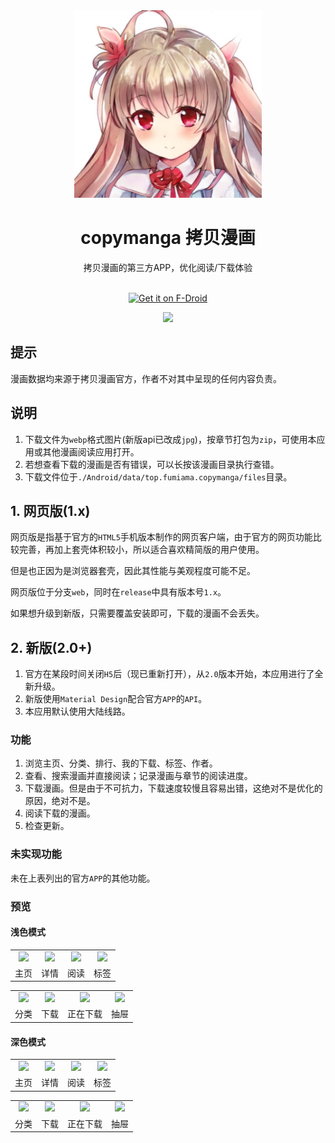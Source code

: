 <div align="center">
  <img src=".github/komako.jpg" width = "300" height = "300" alt="Komako"><br>
  <h1>copymanga 拷贝漫画</h1>
  拷贝漫画的第三方APP，优化阅读/下载体验<br><br>

  [<img src="https://fdroid.gitlab.io/artwork/badge/get-it-on.png"
    alt="Get it on F-Droid"
    height="80">](https://f-droid.org/packages/top.fumiama.copymanga)

</div>

<div align=center> <a href="#"> <img src="http://cmoe.azurewebsites.net/cmoe?name=copymanga&theme=gb" /> </a> </div>

## 提示
漫画数据均来源于拷贝漫画官方，作者不对其中呈现的任何内容负责。

## 说明
1. 下载文件为`webp`格式图片(新版api已改成`jpg`)，按章节打包为`zip`，可使用本应用或其他漫画阅读应用打开。
2. 若想查看下载的漫画是否有错误，可以长按该漫画目录执行查错。
3. 下载文件位于`./Android/data/top.fumiama.copymanga/files`目录。

## 1. 网页版(1.x)
网页版是指基于官方的`HTML5`手机版本制作的网页客户端，由于官方的网页功能比较完善，再加上套壳体积较小，所以适合喜欢精简版的用户使用。

但是也正因为是浏览器套壳，因此其性能与美观程度可能不足。

网页版位于分支`web`，同时在`release`中具有版本号`1.x`。

如果想升级到新版，只需要覆盖安装即可，下载的漫画不会丢失。

## 2. 新版(2.0+)
1. 官方在某段时间关闭`H5`后（现已重新打开），从`2.0`版本开始，本应用进行了全新升级。
2. 新版使用`Material Design`配合官方`APP`的`API`。
3. 本应用默认使用大陆线路。

### 功能
1. 浏览主页、分类、排行、我的下载、标签、作者。
2. 查看、搜索漫画并直接阅读；记录漫画与章节的阅读进度。
3. 下载漫画。但是由于不可抗力，下载速度较慢且容易出错，这绝对不是优化的原因，绝对不是。
4. 阅读下载的漫画。
5. 检查更新。

### 未实现功能
未在上表列出的官方`APP`的其他功能。

### 预览
#### 浅色模式

<table>
	<tr>
		<td align="center"><img src="https://user-images.githubusercontent.com/41315874/196217391-7f617392-4ad4-47cf-b903-fa445db6fcfc.png"></td>
		<td align="center"><img src="https://user-images.githubusercontent.com/41315874/196217403-0d4822e0-5c8d-4be5-b300-e9cc9a9f09d6.png"></td>
        <td align="center"><img src="https://user-images.githubusercontent.com/41315874/196217414-198fd7d2-ed80-4c0e-a40c-c83ac9ff091d.png"></td>
        <td align="center"><img src="https://user-images.githubusercontent.com/41315874/196217423-2d85a8d3-1213-4bd0-84a5-0a70234edc95.png"></td>
	</tr>
    <tr>
		<td align="center">主页</td>
		<td align="center">详情</td>
        <td align="center">阅读</td>
        <td align="center">标签</td>
	</tr>
</table>
<table>
	<tr>
		<td align="center"><img src="https://user-images.githubusercontent.com/41315874/196217443-a99a93e6-7d45-4801-9138-c3fc62064f5c.png"></td>
		<td align="center"><img src="https://user-images.githubusercontent.com/41315874/196217462-3f25eee2-d356-420a-b129-754725201f36.png"></td>
        <td align="center"><img src="https://user-images.githubusercontent.com/41315874/196217475-3f4b1c5b-d885-4338-9312-26330a1fabd5.png"></td>
        <td align="center"><img src="https://user-images.githubusercontent.com/41315874/196217483-5fefa526-649b-4f7c-812e-81c4b1592b35.png"></td>
	</tr>
    <tr>
		<td align="center">分类</td>
		<td align="center">下载</td>
        <td align="center">正在下载</td>
        <td align="center">抽屉</td>
	</tr>
</table>

#### 深色模式

<table>
	<tr>
		<td align="center"><img src="https://user-images.githubusercontent.com/41315874/196217254-5fc9b56b-2800-4cb8-bbeb-5020e2b0387d.png"></td>
		<td align="center"><img src="https://user-images.githubusercontent.com/41315874/196217300-3bdb4209-9d2e-41d6-9418-7defda27667a.png"></td>
        <td align="center"><img src="https://user-images.githubusercontent.com/41315874/196217310-c245eddc-1698-454d-96ad-456b81f469cb.png"></td>
        <td align="center"><img src="https://user-images.githubusercontent.com/41315874/196217327-7f44cd96-aaee-4e23-b4df-eed4e61b289c.png"></td>
	</tr>
    <tr>
		<td align="center">主页</td>
		<td align="center">详情</td>
        <td align="center">阅读</td>
        <td align="center">标签</td>
	</tr>
</table>
<table>
	<tr>
		<td align="center"><img src="https://user-images.githubusercontent.com/41315874/196217344-2e8024f5-cbb1-48a4-8eff-b834fc6c2326.png"></td>
		<td align="center"><img src="https://user-images.githubusercontent.com/41315874/196217365-be6278f8-684c-44e8-be81-f8a14ced9ac0.png"></td>
        <td align="center"><img src="https://user-images.githubusercontent.com/41315874/196217372-7ca3a1be-ebd9-4a9c-8371-666f91c415db.png"></td>
        <td align="center"><img src="https://user-images.githubusercontent.com/41315874/196217382-95695b78-b435-4b89-a0c3-8c9a7a7ed237.png"></td>
	</tr>
    <tr>
		<td align="center">分类</td>
		<td align="center">下载</td>
        <td align="center">正在下载</td>
        <td align="center">抽屉</td>
	</tr>
</table>
